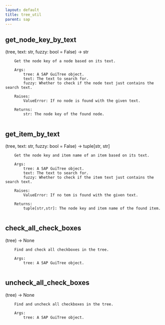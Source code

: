 ```yaml
---
layout: default
title: tree_util
parent: sap
---
```


## get_node_key_by_text
(tree, text: str, fuzzy: bool = False) -> str

```
    Get the node key of a node based on its text.

    Args:
        tree: A SAP GuiTree object.
        text: The text to search for.
        fuzzy: Whether to check if the node text just contains the search text.

    Raises:
        ValueError: If no node is found with the given text.

    Returns:
        str: The node key of the found node.
    
```

## get_item_by_text
(tree, text: str, fuzzy: bool = False) -> tuple[str, str]

```
    Get the node key and item name of an item based on its text.

    Args:
        tree: A SAP GuiTree object.
        text: The text to search for.
        fuzzy: Whether to check if the item text just contains the search text.

    Raises:
        ValueError: If no tem is found with the given text.

    Returns:
        tuple[str,str]: The node key and item name of the found item.
    
```

## check_all_check_boxes
(tree) -> None

```
    Find and check all checkboxes in the tree.

    Args:
        tree: A SAP GuiTree object.
    
```

## uncheck_all_check_boxes
(tree) -> None

```
    Find and uncheck all checkboxes in the tree.

    Args:
        tree: A SAP GuiTree object.
    
```

